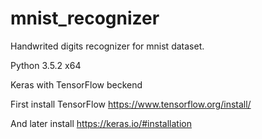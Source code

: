 # mnist_recognizer

Handwrited digits recognizer for mnist dataset.

Python 3.5.2 x64

Keras with TensorFlow beckend

First install TensorFlow https://www.tensorflow.org/install/

And later install https://keras.io/#installation
